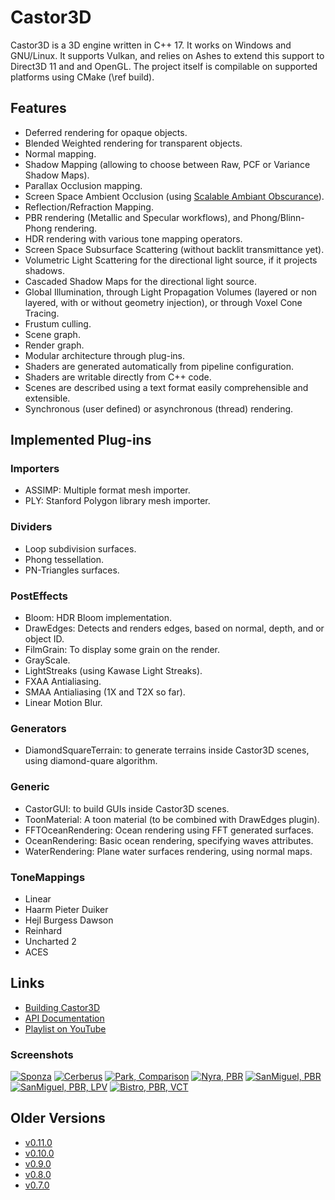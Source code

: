 # Castor3D
Castor3D is a 3D engine written in C++ 17.
It works on Windows and GNU/Linux.
It supports Vulkan, and relies on Ashes to extend this support to Direct3D 11 and and OpenGL.
The project itself is compilable on supported platforms using CMake (\ref build).

## Features
- Deferred rendering for opaque objects.
- Blended Weighted rendering for transparent objects.
- Normal mapping.
- Shadow Mapping (allowing to choose between Raw, PCF or Variance Shadow Maps).
- Parallax Occlusion mapping.
- Screen Space Ambient Occlusion (using [Scalable Ambiant Obscurance](https://casual-effects.com/research/McGuire2012SAO/index.html)).
- Reflection/Refraction Mapping.
- PBR rendering (Metallic and Specular workflows), and Phong/Blinn-Phong rendering.
- HDR rendering with various tone mapping operators.
- Screen Space Subsurface Scattering (without backlit transmittance yet).
- Volumetric Light Scattering for the directional light source, if it projects shadows.
- Cascaded Shadow Maps for the directional light source.
- Global Illumination, through Light Propagation Volumes (layered or non layered, with or without geometry injection), or through Voxel Cone Tracing.
- Frustum culling.
- Scene graph.
- Render graph.
- Modular architecture through plug-ins.
- Shaders are generated automatically from pipeline configuration.
- Shaders are writable directly from C++ code.
- Scenes are described using a text format easily comprehensible and extensible.
- Synchronous (user defined) or asynchronous (thread) rendering.

## Implemented Plug-ins

### Importers
- ASSIMP: Multiple format mesh importer.
- PLY: Stanford Polygon library mesh importer.

### Dividers
- Loop subdivision surfaces.
- Phong tessellation.
- PN-Triangles surfaces.

### PostEffects
- Bloom: HDR Bloom implementation.
- DrawEdges: Detects and renders edges, based on normal, depth, and or object ID.
- FilmGrain: To display some grain on the render.
- GrayScale.
- LightStreaks (using Kawase Light Streaks).
- FXAA Antialiasing.
- SMAA Antialiasing (1X and T2X so far).
- Linear Motion Blur.

### Generators
- DiamondSquareTerrain: to generate terrains inside Castor3D scenes, using diamond-quare algorithm.

### Generic
- CastorGUI: to build GUIs inside Castor3D scenes.
- ToonMaterial: A toon material (to be combined with DrawEdges plugin).
- FFTOceanRendering: Ocean rendering using FFT generated surfaces.
- OceanRendering: Basic ocean rendering, specifying waves attributes.
- WaterRendering: Plane water surfaces rendering, using normal maps.

### ToneMappings
- Linear
- Haarm Pieter Duiker
- Hejl Burgess Dawson
- Reinhard
- Uncharted 2
- ACES

## Links
- [Building Castor3D](https://dragonjoker.github.io/Castor3D/pages/build)
- [API Documentation](https://dragonjoker.github.io/Castor3D/doc)
- [Playlist on YouTube](https://www.youtube.com/playlist?list=PLKA1SVXuAbMNaFbSJyAN_4yD2bzNlgES3)

### Screenshots
<a href="http://dragonjoker.github.io/Castor3D/img/Sponza-PBR-VCT.png"><img alt="Sponza" src="./img/Sponza-PBR-VCT-Small.png"></a>
<a href="http://dragonjoker.github.io/Castor3D/img/Cerberus-PBR.png"><img alt="Cerberus" src="./img/Cerberus-PBR-Small.png"></a>
<a href="http://dragonjoker.github.io/Castor3D/img/Park.png"><img alt="Park, Comparison" src="./img/Park-Small.png"></a>
<a href="http://dragonjoker.github.io/Castor3D/img/Nyra-PBR-MR.png"><img alt="Nyra, PBR" src="./img/Nyra-PBR-MR-Small.png"></a>
<a href="http://dragonjoker.github.io/Castor3D/img/SanMiguel-PBR-SG.png"><img alt="SanMiguel, PBR" src="./img/SanMiguel-PBR-SG-Small.png"></a>
<a href="http://dragonjoker.github.io/Castor3D/img/SanMiguel-PBR-SG-LPV.png"><img alt="SanMiguel, PBR, LPV" src="./img/SanMiguel-PBR-SG-LPV-Small.png"></a>
<a href="http://dragonjoker.github.io/Castor3D/img/Bistro-PBR-VCT.png"><img alt="Bistro, PBR, VCT" src="./img/Bistro-PBR-VCT-Small.png"></a>

## Older Versions
- [v0.11.0](https://dragonjoker.github.io/Castor3D/v0.11.0/)
- [v0.10.0](https://dragonjoker.github.io/Castor3D/v0.10.0/)
- [v0.9.0](https://dragonjoker.github.io/Castor3D/v0.9.0/)
- [v0.8.0](https://dragonjoker.github.io/Castor3D/v0.8.0/)
- [v0.7.0](https://dragonjoker.github.io/Castor3D/v0.7.0/)
